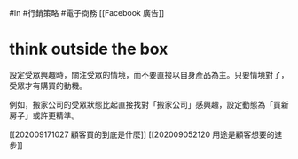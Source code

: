 #ln #行銷策略 #電子商務 
[[Facebook 廣告]]

# think outside the box

設定受眾興趣時，關注受眾的情境，而不要直接以自身產品為主。只要情境對了，受眾才有購買的動機。

例如，搬家公司的受眾狀態比起直接找對「搬家公司」感興趣，設定動態為「買新房子」或許更精準。

[[202009171027 顧客買的到底是什麼]]
[[202009052120 用途是顧客想要的進步]]